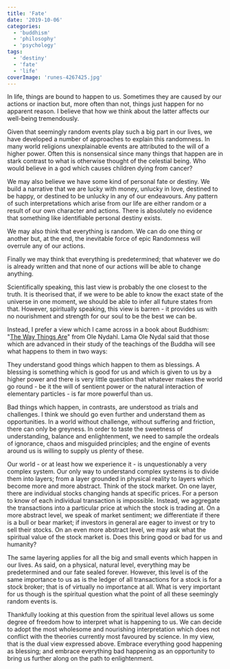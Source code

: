 ```yaml
---
title: 'Fate'
date: '2019-10-06'
categories:
  - 'buddhism'
  - 'philosophy'
  - 'psychology'
tags:
  - 'destiny'
  - 'fate'
  - 'life'
coverImage: 'runes-4267425.jpg'
---
```


In life, things are bound to happen to us. Sometimes they are caused by our actions or inaction but, more often than not, things just happen for no apparent reason. I believe that how we think about the latter affects our well-being tremendously.

Given that seemingly random events play such a big part in our lives, we have developed a number of approaches to explain this randomness. In many world religions unexplainable events are attributed to the will of a higher power. Often this is nonsensical since many things that happen are in stark contrast to what is otherwise thought of the celestial being. Who would believe in a god which causes children dying from cancer?

We may also believe we have some kind of personal fate or destiny. We build a narrative that we are lucky with money, unlucky in love, destined to be happy, or destined to be unlucky in any of our endeavours. Any pattern of such interpretations which arise from our life are either random or a result of our own character and actions. There is absolutely no evidence that something like identifiable personal destiny exists.

We may also think that everything is random. We can do one thing or another but, at the end, the inevitable force of epic Randomness will overrule any of our actions.

Finally we may think that everything is predetermined; that whatever we do is already written and that none of our actions will be able to change anything.

Scientifically speaking, this last view is probably the one closest to the truth. It is theorised that, if we were to be able to know the exact state of the universe in one moment, we should be able to infer all future states from that. However, spiritually speaking, this view is barren - it provides us with no nourishment and strength for our soul to be the best we can be.

Instead, I prefer a view which I came across in a book about Buddhism: "[The Way Things Are](https://www.amazon.com/Way-Things-Are-Approach-Buddhism/dp/1846940427)" from Ole Nydahl. Lama Ole Nydal said that those which are advanced in their study of the teachings of the Buddha will see what happens to them in two ways:

They understand good things which happen to them as blessings. A blessing is something which is good for us and which is given to us by a higher power and there is very little question that whatever makes the world go round - be it the will of sentient power or the natural interaction of elementary particles - is far more powerful than us.

Bad things which happen, in contrasts, are understood as trials and challenges. I think we should go even further and understand them as opportunities. In a world without challenge, without suffering and friction, there can only be greyness. In order to taste the sweetness of understanding, balance and enlightenment, we need to sample the ordeals of ignorance, chaos and misguided principles; and the engine of events around us is willing to supply us plenty of these.

Our world - or at least how we experience it - is unquestionably a very complex system. Our only way to understand complex systems is to divide them into layers; from a layer grounded in physical reality to layers which become more and more abstract. Think of the stock market. On one layer, there are individual stocks changing hands at specific prices. For a person to know of each individual transaction is impossible. Instead, we aggregate the transactions into a particular price at which the stock is trading at. On a more abstract level, we speak of market sentiment; we differentiate if there is a bull or bear market; if investors in general are eager to invest or try to sell their stocks. On an even more abstract level, we may ask what the spiritual value of the stock market is. Does this bring good or bad for us and humanity?

The same layering applies for all the big and small events which happen in our lives. As said, on a physical, natural level, everything may be predetermined and our fate sealed forever. However, this level is of the same importance to us as is the ledger of all transactions for a stock is for a stock broker; that is of virtually no importance at all. What is very important for us though is the spiritual question what the point of all these seemingly random events is.

Thankfully looking at this question from the spiritual level allows us some degree of freedom how to interpret what is happening to us. We can decide to adopt the most wholesome and nourishing interpretation which does not conflict with the theories currently most favoured by science. In my view, that is the dual view expressed above. Embrace everything good happening as blessing; and embrace everything bad happening as an opportunity to bring us further along on the path to enlightenment.
